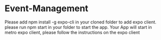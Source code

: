 # Event-Management

Please add npm install -g expo-cli in your cloned folder to add expo client.
please run npm start in your folder to start the app.
Your App will start in metro expo client, please follow the instructions on the expo client
